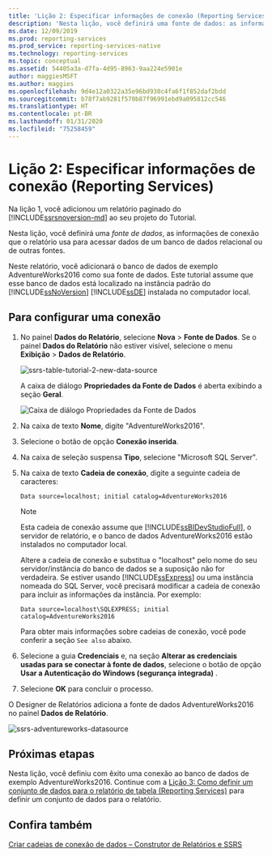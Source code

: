 ```yaml
---
title: 'Lição 2: Especificar informações de conexão (Reporting Services) | Microsoft Docs'
description: 'Nesta lição, você definirá uma fonte de dados: as informações de conexão que o relatório usa para acessar dados de um banco de dados relacional ou de outras fontes.'
ms.date: 12/09/2019
ms.prod: reporting-services
ms.prod_service: reporting-services-native
ms.technology: reporting-services
ms.topic: conceptual
ms.assetid: 54405a3a-d7fa-4d95-8963-9aa224e5901e
author: maggiesMSFT
ms.author: maggies
ms.openlocfilehash: 9d4e12a0322a35e96bd930c4fa6f1f852daf2bdd
ms.sourcegitcommit: b78f7ab9281f570b87f96991ebd9a095812cc546
ms.translationtype: HT
ms.contentlocale: pt-BR
ms.lasthandoff: 01/31/2020
ms.locfileid: "75258459"
---
```

# <a name="lesson-2-specifying-connection-information-reporting-services"></a>Lição 2: Especificar informações de conexão (Reporting Services)

Na lição 1, você adicionou um relatório paginado do [!INCLUDE[ssrsnoversion-md](../includes/ssrsnoversion-md.md)] ao seu projeto do Tutorial.
  
Nesta lição, você definirá uma *fonte de dados*, as informações de conexão que o relatório usa para acessar dados de um banco de dados relacional ou de outras fontes.

Neste relatório, você adicionará o banco de dados de exemplo AdventureWorks2016 como sua fonte de dados. Este tutorial assume que esse banco de dados está localizado na instância padrão do [!INCLUDE[ssNoVersion](../includes/ssnoversion-md.md)] [!INCLUDE[ssDE](../includes/ssde-md.md)] instalada no computador local.  

## <a name="to-set-up-a-connection"></a>Para configurar uma conexão  

1. No painel **Dados do Relatório**, selecione **Nova** > **Fonte de Dados**. Se o painel **Dados do Relatório** não estiver visível, selecione o menu **Exibição** > **Dados de Relatório**.

    ![ssrs-table-tutorial-2-new-data-source](media/ssrs-table-tutorial-2-new-data-source.png)

    A caixa de diálogo **Propriedades da Fonte de Dados** é aberta exibindo a seção **Geral**.

    ![Caixa de diálogo Propriedades da Fonte de Dados](media/lesson-2-specifying-connection-information-reporting-services/vs-datasource-connection-properties-dialog-box.png)

2. Na caixa de texto **Nome**, digite "AdventureWorks2016".

3. Selecione o botão de opção **Conexão inserida**.

4. Na caixa de seleção suspensa **Tipo**, selecione "Microsoft SQL Server".
  
5. Na caixa de texto **Cadeia de conexão**, digite a seguinte cadeia de caracteres:

    `Data source=localhost; initial catalog=AdventureWorks2016`

    > [!NOTE]
    > Esta cadeia de conexão assume que [!INCLUDE[ssBIDevStudioFull](../includes/ssbidevstudiofull-md.md)], o servidor de relatório, e o banco de dados AdventureWorks2016 estão instalados no computador local.
    >
    >Altere a cadeia de conexão e substitua o "localhost" pelo nome do seu servidor/instância do banco de dados se a suposição não for verdadeira. Se estiver usando [!INCLUDE[ssExpress](../includes/ssexpress-md.md)] ou uma instância nomeada do SQL Server, você precisará modificar a cadeia de conexão para incluir as informações da instância. Por exemplo:
    >
    > `Data source=localhost\SQLEXPRESS; initial catalog=AdventureWorks2016`
    >
    > Para obter mais informações sobre cadeias de conexão, você pode conferir a seção `See also` abaixo.

6. Selecione a guia **Credenciais** e, na seção **Alterar as credenciais usadas para se conectar à fonte de dados**, selecione o botão de opção **Usar a Autenticação do Windows (segurança integrada)** .

7. Selecione **OK** para concluir o processo.

O Designer de Relatórios adiciona a fonte de dados AdventureWorks2016 no painel **Dados de Relatório**.

![ssrs-adventureworks-datasource](media/lesson-2-specifying-connection-information-reporting-services/ssrs-adventureworks-datasource2016.png)

## <a name="next-steps"></a>Próximas etapas

Nesta lição, você definiu com êxito uma conexão ao banco de dados de exemplo AdventureWorks2016. Continue com a [Lição 3: Como definir um conjunto de dados para o relatório de tabela &#40;Reporting Services&#41;](lesson-3-defining-a-dataset-for-the-table-report-reporting-services.md) para definir um conjunto de dados para o relatório.

## <a name="see-also"></a>Confira também

[Criar cadeias de conexão de dados – Construtor de Relatórios e SSRS](report-data/data-connections-data-sources-and-connection-strings-report-builder-and-ssrs.md)
